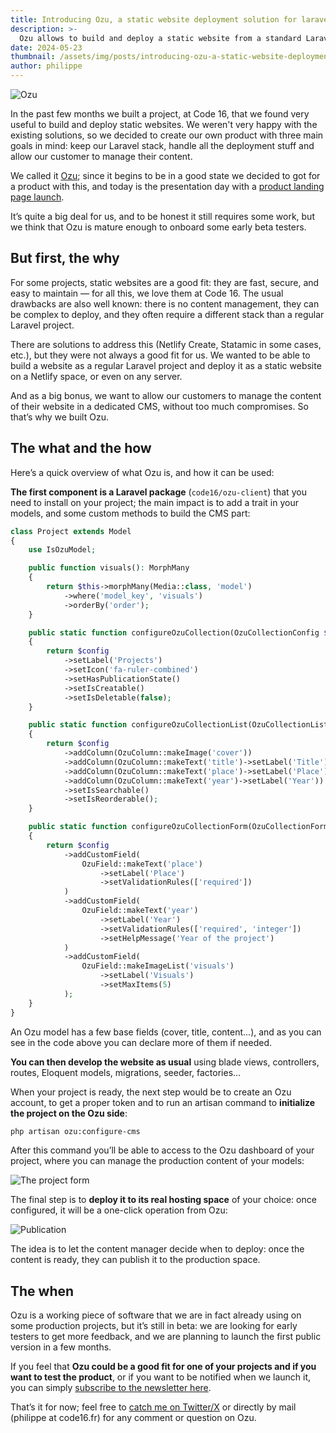 ```yaml
---
title: Introducing Ozu, a static website deployment solution for laravel projects.
description: >-
  Ozu allows to build and deploy a static website from a standard Laravel codebase, providing the CMS section and more.
date: 2024-05-23
thumbnail: /assets/img/posts/introducing-ozu-a-static-website-deployment-solution-for-laravel-projects/thumbnail.jpg
author: philippe
---
```


![Ozu](/assets/img/posts/introducing-ozu-a-static-website-deployment-solution-for-laravel-projects/ozu.jpg)

In the past few months we built a project, at Code 16, that we found very useful to build and deploy static websites. We weren't very happy with the existing solutions, so we decided to create our own product with three main goals in mind: keep our Laravel stack, handle all the deployment stuff and allow our customer to manage their content. 

We called it [Ozu](https://ozu.code16.fr); since it begins to be in a good state we decided to got for a product with this, and today is the presentation day with a [product landing page launch](https://ozu.code16.fr).

It’s quite a big deal for us, and to be honest it still requires some work, but we think that Ozu is mature enough to onboard some early beta testers.

## But first, the why

For some projects, static websites are a good fit: they are fast, secure, and easy to maintain — for all this, we love them at Code 16. The usual drawbacks are also well known: there is no content management, they can be complex to deploy, and they often require a different stack than a regular Laravel project. 

There are solutions to address this (Netlify Create, Statamic in some cases, etc.), but they were not always a good fit for us. We wanted to be able to build a website as a regular Laravel project and deploy it as a static website on a Netlify space, or even on any server.

And as a big bonus, we want to allow our customers to manage the content of their website in a dedicated CMS, without too much compromises. So that’s why we built Ozu.

## The what and the how

Here’s a quick overview of what Ozu is, and how it can be used:

**The first component is a Laravel package** (`code16/ozu-client`) that you need to install on your project; the main impact is to add a trait in your models, and some custom methods to build the CMS part:

```php
class Project extends Model
{
    use IsOzuModel;

    public function visuals(): MorphMany
    {
        return $this->morphMany(Media::class, 'model')
            ->where('model_key', 'visuals')
            ->orderBy('order');
    }

    public static function configureOzuCollection(OzuCollectionConfig $config): OzuCollectionConfig
    {
        return $config
            ->setLabel('Projects')
            ->setIcon('fa-ruler-combined')
            ->setHasPublicationState()
            ->setIsCreatable()
            ->setIsDeletable(false);
    }

    public static function configureOzuCollectionList(OzuCollectionListConfig $config): OzuCollectionListConfig
    {
        return $config
            ->addColumn(OzuColumn::makeImage('cover'))
            ->addColumn(OzuColumn::makeText('title')->setLabel('Title'))
            ->addColumn(OzuColumn::makeText('place')->setLabel('Place'))
            ->addColumn(OzuColumn::makeText('year')->setLabel('Year'))
            ->setIsSearchable()
            ->setIsReorderable();
    }

    public static function configureOzuCollectionForm(OzuCollectionFormConfig $config): OzuCollectionFormConfig
    {
        return $config
            ->addCustomField(
                OzuField::makeText('place')
                    ->setLabel('Place')
                    ->setValidationRules(['required'])
            )
            ->addCustomField(
                OzuField::makeText('year')
                    ->setLabel('Year')
                    ->setValidationRules(['required', 'integer'])
                    ->setHelpMessage('Year of the project')
            )
            ->addCustomField(
                OzuField::makeImageList('visuals')
                    ->setLabel('Visuals')
                    ->setMaxItems(5)
            );
    }
}
```

An Ozu model has a few base fields (cover, title, content...), and as you can see in the code above you can declare more of them if needed.

**You can then develop the website as usual** using blade views, controllers, routes, Eloquent models, migrations, seeder, factories...

When your project is ready, the next step would be to create an Ozu account, to get a proper token and to run an artisan command to **initialize the project on the Ozu side**:

```bash
php artisan ozu:configure-cms
```

After this command you’ll be able to access to the Ozu dashboard of your project, where you can manage the production content of your models:

![The project form](/assets/img/posts/introducing-ozu-a-static-website-deployment-solution-for-laravel-projects/sharp.jpg)

The final step is to **deploy it to its real hosting space** of your choice: once configured, it will be a one-click operation from Ozu:

![Publication](/assets/img/posts/introducing-ozu-a-static-website-deployment-solution-for-laravel-projects/deploy.jpg)

The idea is to let the content manager decide when to deploy: once the content is ready, they can publish it to the production space.

## The when

Ozu is a working piece of software that we are in fact already using on some production projects, but it’s still in beta: we are looking for early testers to get more feedback, and we are planning to launch the first public version in a few months.

If you feel that **Ozu could be a good fit for one of your projects and if you want to test the product**, or if you want to be notified when we launch it, you can simply [subscribe to the newsletter here](https://ozu.code16.fr/#join).

That’s it for now; feel free to [catch me on Twitter/X](https://x.com/dvlpp) or directly by mail (philippe at code16.fr) for any comment or question on Ozu.
